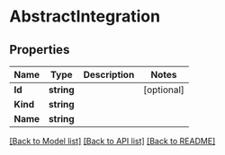 # AbstractIntegration

## Properties

Name | Type | Description | Notes
------------ | ------------- | ------------- | -------------
**Id** | **string** |  | [optional] 
**Kind** | **string** |  | 
**Name** | **string** |  | 

[[Back to Model list]](../README.md#documentation-for-models) [[Back to API list]](../README.md#documentation-for-api-endpoints) [[Back to README]](../README.md)


